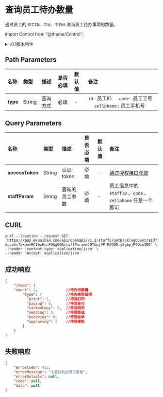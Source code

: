 # 查询员工待办数量
通过员工的 `员工ID`、`工号`、`手机号` 查询员工待办事项的数量。

import Control from "@theme/Control";

<Control
method="GET"
url="/api/openapi/v1.1/staffs/getBacklogCount/$`type`"
/>

<details>
  <summary>v1.1版本特性</summary>
  <div>
    - 🐞 新增了响应数据中返回详细待办类型及数量。
  </div>
</details>

## Path Parameters

| 名称 | 类型 | 描述 | 是否必填 | 默认值 | 备注 |
| :--- | :--- | :--- | :--- |:--- | :--- |
| **type** | String | 查询方式 | 必填 | - | `id` : 员工ID &emsp; `code` : 员工工号 &emsp; `cellphone` : 员工手机号 |

## Query Parameters

| 名称 | 类型 | 描述 | 是否必填 | 默认值 | 备注 |
| :--- | :--- | :--- | :--- |:--- | :--- |
| **accessToken** | String  | 认证token	   | 必填 | - | [通过授权接口获取](/docs/open-api/getting-started/auth) |
| **staffParam**  | String  | 查询的员工参数  | 必填 | - | 员工信息中的 `staffID` 、`code` 、`cellphone` 任意一个即可 | 

## CURL
```shell
curl --location --request GET 'https://app.ekuaibao.com/api/openapi/v1.1/staffs/getBacklogCount/$id?accessToken=RCIbwHcnF0kg00&staffParam=JOYbpjPP-E2Q00:y8gbpjP9OsnI00' \
--header 'content-type: application/json' \
--header 'Accept: application/json'
```

## 成功响应
```json
{
    "items": {
    "count": 1,             //待办总数量
        "type": {           //待办类型细项
          "print": 1,       //待我打印
          "paying": 0,      //待我支付
          "carbonCopy": 0,  //抄送我的
          "sending": 0,     //待我寄送
          "peceving": 0,    //待我收单
          "approving": 1    //待我审批
        }
    }
}
```

## 失败响应
```json
{
    "errorCode": 412,
    "errorMessage": "未查找到此员工信息",
    "errorDetails": null,
    "code": null,
    "data": null
}
```